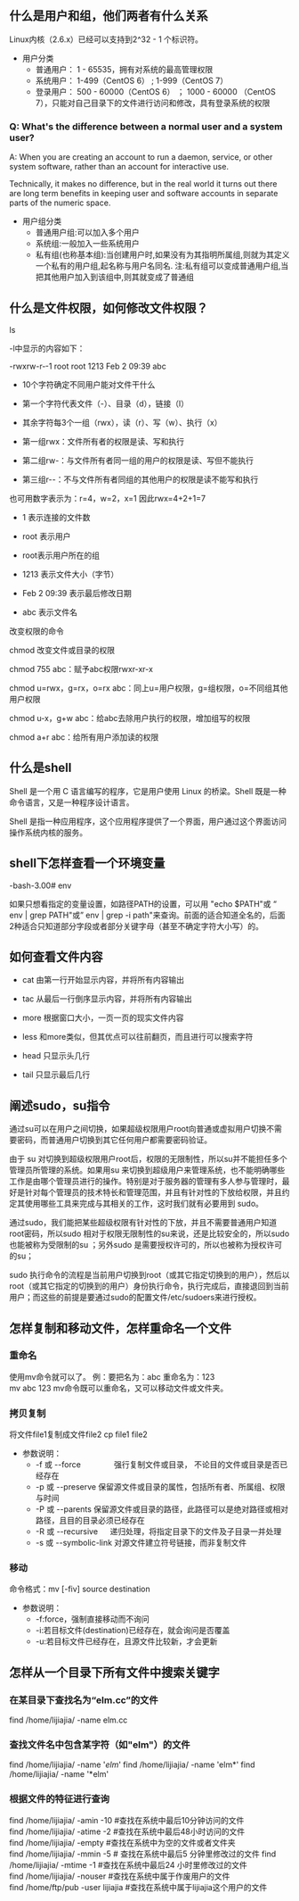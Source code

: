 ## 什么是用户和组，他们两者有什么关系
Linux内核（2.6.x）已经可以支持到2^32 - 1 个标识符。

- 用户分类
  - 普通用户： 1 - 65535，拥有对系统的最高管理权限
  - 系统用户： 1-499（CentOS 6） ;  1-999（CentOS 7）
  - 登录用户： 500 - 60000（CentOS 6） ； 1000 - 60000 （CentOS 7），只能对自己目录下的文件进行访问和修改，具有登录系统的权限
  
### Q: What's the difference between a normal user and a system user?

A: When you are creating an account to run a daemon, service, or other system software, rather than an account for interactive use.

Technically, it makes no difference, but in the real world it turns out there are long term benefits in keeping user and software accounts in separate parts of the numeric space.

- 用户组分类
  - 普通用户组:可以加入多个用户
  - 系统组:一般加入一些系统用户
  - 私有组(也称基本组):当创建用户时,如果没有为其指明所属组,则就为其定义一个私有的用户组,起名称与用户名同名.
注:私有组可以变成普通用户组,当把其他用户加入到该组中,则其就变成了普通组

## 什么是文件权限，如何修改文件权限？

ls

 -l中显示的内容如下：

-rwxrw-r‐-1 root root 1213 Feb 2 09:39 abc

- 10个字符确定不同用户能对文件干什么

- 第一个字符代表文件（-）、目录（d），链接（l）

- 其余字符每3个一组（rwx），读（r）、写（w）、执行（x）

- 第一组rwx：文件所有者的权限是读、写和执行

- 第二组rw-：与文件所有者同一组的用户的权限是读、写但不能执行

- 第三组r--：不与文件所有者同组的其他用户的权限是读不能写和执行

也可用数字表示为：r=4，w=2，x=1  因此rwx=4+2+1=7

- 1 表示连接的文件数

- root 表示用户

- root表示用户所在的组

- 1213 表示文件大小（字节）

- Feb 2 09:39 表示最后修改日期

- abc 表示文件名

 

改变权限的命令

chmod 改变文件或目录的权限

chmod 755 abc：赋予abc权限rwxr-xr-x

chmod u=rwx，g=rx，o=rx abc：同上u=用户权限，g=组权限，o=不同组其他用户权限

chmod u-x，g+w abc：给abc去除用户执行的权限，增加组写的权限

chmod a+r abc：给所有用户添加读的权限

## 什么是shell

Shell 是一个用 C 语言编写的程序，它是用户使用 Linux 的桥梁。Shell 既是一种命令语言，又是一种程序设计语言。

Shell 是指一种应用程序，这个应用程序提供了一个界面，用户通过这个界面访问操作系统内核的服务。

## shell下怎样查看一个环境变量

-bash-3.00# env

如果只想看指定的变量设置，如路径PATH的设置，可以用 "echo $PATH"或 “ env | grep PATH"或” env | grep -i path"来查询。前面的适合知道全名的，后面2种适合只知道部分字段或者部分关键字母（甚至不确定字符大小写）的。

## 如何查看文件内容

- cat 由第一行开始显示内容，并将所有内容输出
 
- tac 从最后一行倒序显示内容，并将所有内容输出
 
- more 根据窗口大小，一页一页的现实文件内容
 
- less 和more类似，但其优点可以往前翻页，而且进行可以搜索字符
 
- head 只显示头几行
 
- tail 只显示最后几行

## 阐述sudo，su指令

通过su可以在用户之间切换，如果超级权限用户root向普通或虚拟用户切换不需要密码，而普通用户切换到其它任何用户都需要密码验证。

由于 su 对切换到超级权限用户root后，权限的无限制性，所以su并不能担任多个管理员所管理的系统。如果用su 来切换到超级用户来管理系统，也不能明确哪些工作是由哪个管理员进行的操作。特别是对于服务器的管理有多人参与管理时，最好是针对每个管理员的技术特长和管理范围，并且有针对性的下放给权限，并且约定其使用哪些工具来完成与其相关的工作，这时我们就有必要用到 sudo。

通过sudo，我们能把某些超级权限有针对性的下放，并且不需要普通用户知道root密码，所以sudo 相对于权限无限制性的su来说，还是比较安全的，所以sudo 也能被称为受限制的su ；另外sudo 是需要授权许可的，所以也被称为授权许可的su；

sudo 执行命令的流程是当前用户切换到root（或其它指定切换到的用户），然后以root（或其它指定的切换到的用户）身份执行命令，执行完成后，直接退回到当前用户；而这些的前提是要通过sudo的配置文件/etc/sudoers来进行授权。

## 怎样复制和移动文件，怎样重命名一个文件
### 重命名
使用mv命令就可以了。
例：要把名为：abc 重命名为：123  
mv abc 123
mv命令既可以重命名，又可以移动文件或文件夹。

### 拷贝复制
将文件file1复制成文件file2
cp file1 file2

- 参数说明：
  - -f 或 --force　　　　 强行复制文件或目录， 不论目的文件或目录是否已经存在
  - -p 或 --preserve      保留源文件或目录的属性，包括所有者、所属组、权限与时间
  - -P 或 --parents        保留源文件或目录的路径，此路径可以是绝对路径或相对路径，且目的目录必须已经存在
  - -R 或 --recursive  　 递归处理，将指定目录下的文件及子目录一并处理
  - -s 或 --symbolic-link  对源文件建立符号链接，而非复制文件
  
### 移动
命令格式：mv [-fiv] source destination
- 参数说明：
  - -f:force，强制直接移动而不询问
  - -i:若目标文件(destination)已经存在，就会询问是否覆盖
  - -u:若目标文件已经存在，且源文件比较新，才会更新

## 怎样从一个目录下所有文件中搜索关键字
### 在某目录下查找名为“elm.cc”的文件

find /home/lijiajia/ -name elm.cc

### 查找文件名中包含某字符（如"elm"）的文件

find /home/lijiajia/ -name '*elm*'
find /home/lijiajia/ -name 'elm*'
find /home/lijiajia/ -name '*elm'

### 根据文件的特征进行查询

find /home/lijiajia/ -amin -10        #查找在系统中最后10分钟访问的文件  
find /home/lijiajia/ -atime -2        #查找在系统中最后48小时访问的文件  
find /home/lijiajia/ -empty           #查找在系统中为空的文件或者文件夹  
find /home/lijiajia/ -mmin -5         # 查找在系统中最后5 分钟里修改过的文件
find /home/lijiajia/ -mtime -1        #查找在系统中最后24 小时里修改过的文件  
find /home/lijiajia/ -nouser          #查找在系统中属于作废用户的文件  
find /home/ftp/pub -user lijiajia     #查找在系统中属于lijiajia这个用户的文件  






















